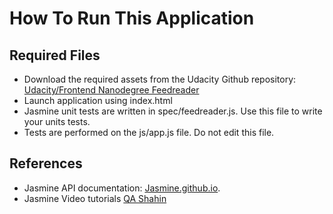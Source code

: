 # How To Run This Application

## Required Files

* Download the required assets from the Udacity Github repository: [Udacity/Frontend Nanodegree Feedreader](https://github.com/udacity/frontend-nanodegree-feedreader)
* Launch application using index.html
* Jasmine unit tests are written in spec/feedreader.js. Use this file to write your units tests.
* Tests are performed on the js/app.js file.  Do not edit this file.

## References

* Jasmine API documentation: [Jasmine.github.io](https://jasmine.github.io/).
* Jasmine Video tutorials [QA Shahin](https://www.youtube.com/watch?v=Ac2sBrkSK-c&list=PL_noPv5wmuO9op-OQ22SbHcqFGGHA6iIZ)
